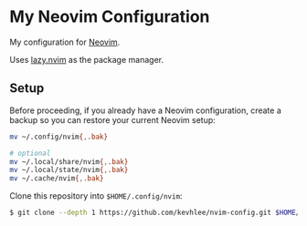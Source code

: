 # My Neovim Configuration

My configuration for [Neovim](https://neovim.io/).

Uses [lazy.nvim](https://github.com/folke/lazy.nvim) as the package manager.

## Setup

Before proceeding, if you already have a Neovim configuration, create a backup 
so you can restore your current Neovim setup:

```sh
mv ~/.config/nvim{,.bak}

# optional
mv ~/.local/share/nvim{,.bak}
mv ~/.local/state/nvim{,.bak}
mv ~/.cache/nvim{,.bak}
```

Clone this repository into `$HOME/.config/nvim`:

```sh
$ git clone --depth 1 https://github.com/kevhlee/nvim-config.git $HOME/.config/nvim
```
